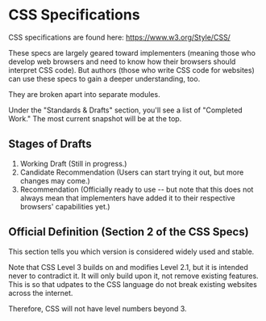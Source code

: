 # CSS Specifications

CSS specifications are found here: https://www.w3.org/Style/CSS/

These specs are largely geared toward implementers (meaning those who develop web browsers and need to know how their browsers should interpret CSS code). But authors (those who write CSS code for websites) can use these specs to gain a deeper understanding, too.

They are broken apart into separate modules.

Under the "Standards & Drafts" section, you'll see a list of "Completed Work." The most current snapshot will be at the top.


## Stages of Drafts

1. Working Draft (Still in progress.)
2. Candidate Recommendation (Users can start trying it out, but more changes may come.)
3. Recommendation (Officially ready to use -- but note that this does not always mean that implementers have added it to their respective browsers' capabilities yet.)


## Official Definition (Section 2 of the CSS Specs)

This section tells you which version is considered widely used and stable.

Note that CSS Level 3 builds on and modifies Level 2.1, but it is intended never to contradict it. It will only build upon it, not remove existing features. This is so that udpates to the CSS language do not break existing websites across the internet.

Therefore, CSS will not have level numbers beyond 3.